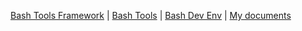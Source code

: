 <!-- _navbar.md -->

[Bash Tools Framework](https://fchastanet.github.io/bash-tools-framework/) |
[Bash Tools](https://fchastanet.github.io/bash-tools/) | [Bash Dev Env](/) |
[My documents](https://fchastanet.github.io/my-documents/)
